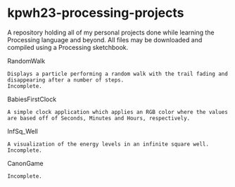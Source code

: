 # kpwh23-processing-projects

A repository holding all of my personal projects done while learning the Processing language and beyond. All files may be downloaded and compiled using a Processing sketchbook.

RandomWalk

    Displays a particle performing a random walk with the trail fading and disappearing after a number of steps.
    Incomplete.
    
BabiesFirstClock

    A simple clock application which applies an RGB color where the values are based off of Seconds, Minutes and Hours, respectively.
    
InfSq_Well

    A visualization of the energy levels in an infinite square well.
    Incomplete.
    
CanonGame

    Incomplete.
